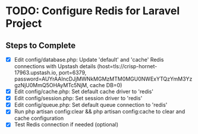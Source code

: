 # TODO: Configure Redis for Laravel Project

## Steps to Complete

- [x] Edit config/database.php: Update 'default' and 'cache' Redis connections with Upstash details (host=tls://crisp-hornet-17963.upstash.io, port=6379, password=AUYrAAIncDJjMWNkMGMzMTM0MGU0NWExYTQzYmM3YzgzNjU0MmQ5OHAyMTc5NjM, cache DB=0)
- [x] Edit config/cache.php: Set default cache driver to 'redis'
- [x] Edit config/session.php: Set session driver to 'redis'
- [x] Edit config/queue.php: Set default queue connection to 'redis'
- [x] Run php artisan config:clear && php artisan config:cache to clear and cache configuration
- [x] Test Redis connection if needed (optional)

